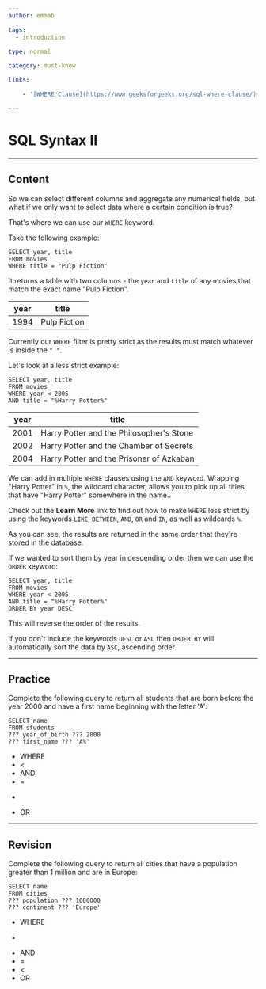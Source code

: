 ```yaml
---
author: emmab

tags:
  - introduction

type: normal

category: must-know

links:

	- '[WHERE Clause](https://www.geeksforgeeks.org/sql-where-clause/){website}'

---
```

# SQL Syntax II

---
## Content

So we can select different columns and aggregate any numerical fields, but what if we only want to select data where a certain condition is true?

That's where we can use our `WHERE` keyword.

Take the following example:

```
SELECT year, title
FROM movies
WHERE title = "Pulp Fiction"
```

It returns a table with two columns - the `year` and `title` of any movies that match the exact name "Pulp Fiction".

| year | title                         |
|------|-------------------------------|
| 1994 | Pulp Fiction                  |


Currently our `WHERE` filter is pretty strict as the results must match whatever is inside the `" "`. 

Let's look at a less strict example:

```
SELECT year, title
FROM movies
WHERE year < 2005
AND title = "%Harry Potter%"
```

| year | title                                    |
|------|------------------------------------------|
| 2001 | Harry Potter and the Philosopher's Stone |
| 2002 | Harry Potter and the Chamber of Secrets  |
| 2004 | Harry Potter and the Prisoner of Azkaban |

We can add in multiple `WHERE` clauses using the `AND` keyword. Wrapping "Harry Potter" in `%`, the wildcard character, allows you to pick up all titles that have "Harry Potter" somewhere in the name..

Check out the **Learn More** link to find out how to make `WHERE` less strict by using the keywords `LIKE`, `BETWEEN`, `AND`, `OR` and `IN`, as well as wildcards `%`.

As you can see, the results are returned in the same order that they're stored in the database.

If we wanted to sort them by year in descending order then we can use the `ORDER` keyword:

```
SELECT year, title
FROM movies
WHERE year < 2005
AND title = "%Harry Potter%"
ORDER BY year DESC
```

This will reverse the order of the results.

If you don't include the keywords `DESC` or `ASC` then `ORDER BY` will automatically sort the data by `ASC`, ascending order.

---
## Practice

Complete the following query to return all students that are born before the year 2000 and have a first name beginning with the letter 'A':

```
SELECT name
FROM students
??? year_of_birth ??? 2000
??? first_name ??? 'A%'
```

- WHERE
- <
- AND
- =
- >
- OR

---
## Revision

Complete the following query to return all cities that have a population greater than 1 million and are in Europe:

```
SELECT name
FROM cities
??? population ??? 1000000
??? continent ??? 'Europe'
```

- WHERE
- >
- AND
- =
- <
- OR